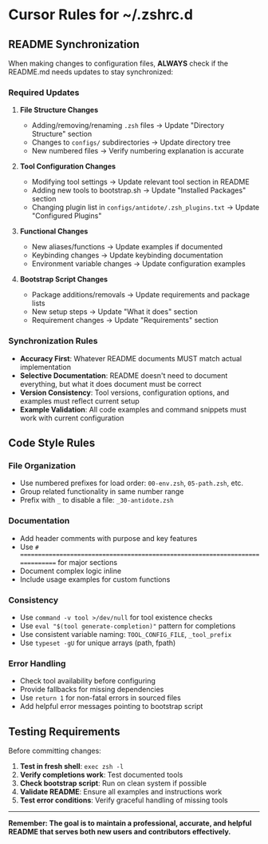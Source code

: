 # Cursor Rules for ~/.zshrc.d

## README Synchronization

When making changes to configuration files, **ALWAYS** check if the README.md needs updates to stay synchronized:

### Required Updates

1. **File Structure Changes**
   - Adding/removing/renaming `.zsh` files → Update "Directory Structure" section
   - Changes to `configs/` subdirectories → Update directory tree
   - New numbered files → Verify numbering explanation is accurate

2. **Tool Configuration Changes**
   - Modifying tool settings → Update relevant tool section in README
   - Adding new tools to bootstrap.sh → Update "Installed Packages" section
   - Changing plugin list in `configs/antidote/.zsh_plugins.txt` → Update "Configured Plugins"

3. **Functional Changes**
   - New aliases/functions → Update examples if documented
   - Keybinding changes → Update keybinding documentation
   - Environment variable changes → Update configuration examples

4. **Bootstrap Script Changes**
   - Package additions/removals → Update requirements and package lists
   - New setup steps → Update "What it does" section
   - Requirement changes → Update "Requirements" section

### Synchronization Rules

- **Accuracy First**: Whatever README documents MUST match actual implementation
- **Selective Documentation**: README doesn't need to document everything, but what it does document must be correct
- **Version Consistency**: Tool versions, configuration options, and examples must reflect current setup
- **Example Validation**: All code examples and command snippets must work with current configuration

## Code Style Rules

### File Organization
- Use numbered prefixes for load order: `00-env.zsh`, `05-path.zsh`, etc.
- Group related functionality in same number range
- Prefix with `_` to disable a file: `_30-antidote.zsh`

### Documentation
- Add header comments with purpose and key features
- Use `# =============================================================================` for major sections
- Document complex logic inline
- Include usage examples for custom functions

### Consistency
- Use `command -v tool >/dev/null` for tool existence checks
- Use `eval "$(tool generate-completion)"` pattern for completions
- Use consistent variable naming: `TOOL_CONFIG_FILE`, `_tool_prefix`
- Use `typeset -gU` for unique arrays (path, fpath)

### Error Handling
- Check tool availability before configuring
- Provide fallbacks for missing dependencies
- Use `return 1` for non-fatal errors in sourced files
- Add helpful error messages pointing to bootstrap script

## Testing Requirements

Before committing changes:

1. **Test in fresh shell**: `exec zsh -l`
2. **Verify completions work**: Test documented tools
3. **Check bootstrap script**: Run on clean system if possible
4. **Validate README**: Ensure all examples and instructions work
5. **Test error conditions**: Verify graceful handling of missing tools

---

**Remember: The goal is to maintain a professional, accurate, and helpful README that serves both new users and contributors effectively.**